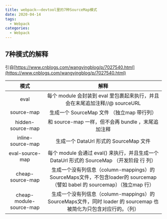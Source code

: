 ```yaml
---
title: webpack——devtool里的7种SourceMap模式
date: 2020-04-14
tags:
  - Webpack
categories:
  - Webpack
---
```





## 7种模式的解释
引自[https://www.cnblogs.com/wangyingblog/p/7027540.html](https://www.cnblogs.com/wangyingblog/p/7027540.html)

|          模式           |                                                           解释                                                           |
| :---------------------: | :----------------------------------------------------------------------------------------------------------------------: |
|          eval           |                       每个 module 会封装到 eval 里包裹起来执行，并且会在末尾追加注释//@ sourceURL                        |
|       source-map        |                                  生成一个 SourceMap 文件            （独立map 带行列）                                   |
|    hidden-source-map    |                                    和 source-map 一样，但不会再 bundle ，末尾追加注释                                    |
|    inline-source-map    |                                          生成一个 DataUrl 形式的 SourceMap 文件                                          |
|     eval-source-map     |             每个 module 会通过 eval() 来执行，并且生成一个 DataUrl 形式的 SourceMap      （开发阶段 行 列）              |
|    cheap-source-map     | 生成一个没有列信息（column-mappings）的SourceMaps文件，不包含loader的 sourcemap（譬如 babel 的 sourcemap）（独立map 行） |
| cheap-module-source-map |     生成一个没有列信息（column-mappings）的SourceMaps文件，同时 loader 的 sourcemap 也被简化为只包含对应行的。（列）     |
